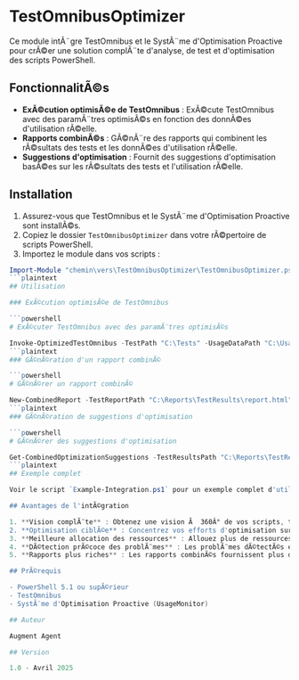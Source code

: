 # TestOmnibusOptimizer

Ce module intÃ¨gre TestOmnibus et le SystÃ¨me d'Optimisation Proactive pour crÃ©er une solution complÃ¨te d'analyse, de test et d'optimisation des scripts PowerShell.

## FonctionnalitÃ©s

- **ExÃ©cution optimisÃ©e de TestOmnibus** : ExÃ©cute TestOmnibus avec des paramÃ¨tres optimisÃ©s en fonction des donnÃ©es d'utilisation rÃ©elle.
- **Rapports combinÃ©s** : GÃ©nÃ¨re des rapports qui combinent les rÃ©sultats des tests et les donnÃ©es d'utilisation rÃ©elle.
- **Suggestions d'optimisation** : Fournit des suggestions d'optimisation basÃ©es sur les rÃ©sultats des tests et l'utilisation rÃ©elle.

## Installation

1. Assurez-vous que TestOmnibus et le SystÃ¨me d'Optimisation Proactive sont installÃ©s.
2. Copiez le dossier `TestOmnibusOptimizer` dans votre rÃ©pertoire de scripts PowerShell.
3. Importez le module dans vos scripts :

```powershell
Import-Module "chemin\vers\TestOmnibusOptimizer\TestOmnibusOptimizer.psm1" -Force
```plaintext
## Utilisation

### ExÃ©cution optimisÃ©e de TestOmnibus

```powershell
# ExÃ©cuter TestOmnibus avec des paramÃ¨tres optimisÃ©s

Invoke-OptimizedTestOmnibus -TestPath "C:\Tests" -UsageDataPath "C:\UsageData\usage_data.xml" -OutputPath "C:\Reports" -GenerateCombinedReport
```plaintext
### GÃ©nÃ©ration d'un rapport combinÃ©

```powershell
# GÃ©nÃ©rer un rapport combinÃ©

New-CombinedReport -TestReportPath "C:\Reports\TestResults\report.html" -UsageStats $usageStats -OutputPath "C:\Reports\combined_report.html"
```plaintext
### GÃ©nÃ©ration de suggestions d'optimisation

```powershell
# GÃ©nÃ©rer des suggestions d'optimisation

Get-CombinedOptimizationSuggestions -TestResultsPath "C:\Reports\TestResults\results.xml" -UsageDataPath "C:\UsageData\usage_data.xml" -OutputPath "C:\Reports\Suggestions"
```plaintext
## Exemple complet

Voir le script `Example-Integration.ps1` pour un exemple complet d'utilisation du module.

## Avantages de l'intÃ©gration

1. **Vision complÃ¨te** : Obtenez une vision Ã  360Â° de vos scripts, tant du point de vue des tests que de l'utilisation rÃ©elle.
2. **Optimisation ciblÃ©e** : Concentrez vos efforts d'optimisation sur les scripts qui sont Ã  la fois problÃ©matiques en test et frÃ©quemment utilisÃ©s en production.
3. **Meilleure allocation des ressources** : Allouez plus de ressources (threads, cache) aux scripts les plus critiques.
4. **DÃ©tection prÃ©coce des problÃ¨mes** : Les problÃ¨mes dÃ©tectÃ©s en test peuvent Ãªtre corrÃ©lÃ©s avec les problÃ¨mes en production pour une rÃ©solution plus rapide.
5. **Rapports plus riches** : Les rapports combinÃ©s fournissent plus de contexte et d'informations pour la prise de dÃ©cision.

## PrÃ©requis

- PowerShell 5.1 ou supÃ©rieur
- TestOmnibus
- SystÃ¨me d'Optimisation Proactive (UsageMonitor)

## Auteur

Augment Agent

## Version

1.0 - Avril 2025
